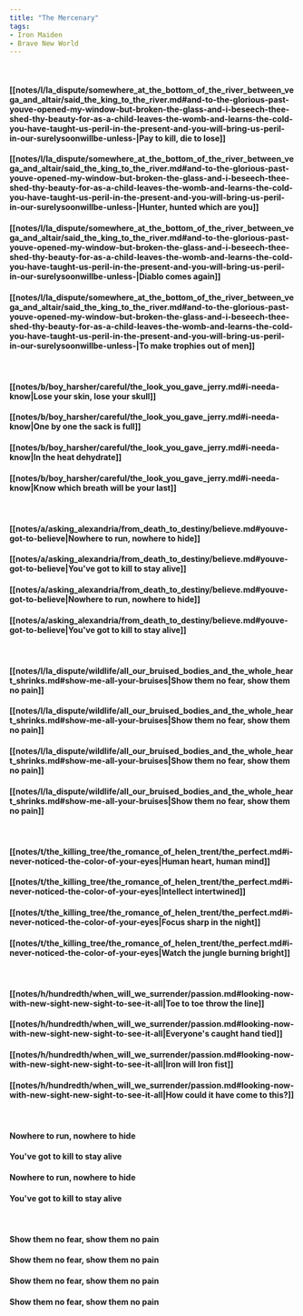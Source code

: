```yaml
---
title: "The Mercenary"
tags:
- Iron Maiden
- Brave New World
---
```

&nbsp;
#### [[notes/l/la_dispute/somewhere_at_the_bottom_of_the_river_between_vega_and_altair/said_the_king_to_the_river.md#and-to-the-glorious-past-youve-opened-my-window-but-broken-the-glass-and-i-beseech-thee-shed-thy-beauty-for-as-a-child-leaves-the-womb-and-learns-the-cold-you-have-taught-us-peril-in-the-present-and-you-will-bring-us-peril-in-our-surelysoonwillbe-unless-|Pay to kill, die to lose]]
#### [[notes/l/la_dispute/somewhere_at_the_bottom_of_the_river_between_vega_and_altair/said_the_king_to_the_river.md#and-to-the-glorious-past-youve-opened-my-window-but-broken-the-glass-and-i-beseech-thee-shed-thy-beauty-for-as-a-child-leaves-the-womb-and-learns-the-cold-you-have-taught-us-peril-in-the-present-and-you-will-bring-us-peril-in-our-surelysoonwillbe-unless-|Hunter, hunted which are you]]
#### [[notes/l/la_dispute/somewhere_at_the_bottom_of_the_river_between_vega_and_altair/said_the_king_to_the_river.md#and-to-the-glorious-past-youve-opened-my-window-but-broken-the-glass-and-i-beseech-thee-shed-thy-beauty-for-as-a-child-leaves-the-womb-and-learns-the-cold-you-have-taught-us-peril-in-the-present-and-you-will-bring-us-peril-in-our-surelysoonwillbe-unless-|Diablo comes again]]
#### [[notes/l/la_dispute/somewhere_at_the_bottom_of_the_river_between_vega_and_altair/said_the_king_to_the_river.md#and-to-the-glorious-past-youve-opened-my-window-but-broken-the-glass-and-i-beseech-thee-shed-thy-beauty-for-as-a-child-leaves-the-womb-and-learns-the-cold-you-have-taught-us-peril-in-the-present-and-you-will-bring-us-peril-in-our-surelysoonwillbe-unless-|To make trophies out of men]]
&nbsp;
#### [[notes/b/boy_harsher/careful/the_look_you_gave_jerry.md#i-needa-know|Lose your skin, lose your skull]]
#### [[notes/b/boy_harsher/careful/the_look_you_gave_jerry.md#i-needa-know|One by one the sack is full]]
#### [[notes/b/boy_harsher/careful/the_look_you_gave_jerry.md#i-needa-know|In the heat dehydrate]]
#### [[notes/b/boy_harsher/careful/the_look_you_gave_jerry.md#i-needa-know|Know which breath will be your last]]
&nbsp;
#### [[notes/a/asking_alexandria/from_death_to_destiny/believe.md#youve-got-to-believe|Nowhere to run, nowhere to hide]]
#### [[notes/a/asking_alexandria/from_death_to_destiny/believe.md#youve-got-to-believe|You've got to kill to stay alive]]
#### [[notes/a/asking_alexandria/from_death_to_destiny/believe.md#youve-got-to-believe|Nowhere to run, nowhere to hide]]
#### [[notes/a/asking_alexandria/from_death_to_destiny/believe.md#youve-got-to-believe|You've got to kill to stay alive]]
&nbsp;
#### [[notes/l/la_dispute/wildlife/all_our_bruised_bodies_and_the_whole_heart_shrinks.md#show-me-all-your-bruises|Show them no fear, show them no pain]]
#### [[notes/l/la_dispute/wildlife/all_our_bruised_bodies_and_the_whole_heart_shrinks.md#show-me-all-your-bruises|Show them no fear, show them no pain]]
#### [[notes/l/la_dispute/wildlife/all_our_bruised_bodies_and_the_whole_heart_shrinks.md#show-me-all-your-bruises|Show them no fear, show them no pain]]
#### [[notes/l/la_dispute/wildlife/all_our_bruised_bodies_and_the_whole_heart_shrinks.md#show-me-all-your-bruises|Show them no fear, show them no pain]]
&nbsp;
#### [[notes/t/the_killing_tree/the_romance_of_helen_trent/the_perfect.md#i-never-noticed-the-color-of-your-eyes|Human heart, human mind]]
#### [[notes/t/the_killing_tree/the_romance_of_helen_trent/the_perfect.md#i-never-noticed-the-color-of-your-eyes|Intellect intertwined]]
#### [[notes/t/the_killing_tree/the_romance_of_helen_trent/the_perfect.md#i-never-noticed-the-color-of-your-eyes|Focus sharp in the night]]
#### [[notes/t/the_killing_tree/the_romance_of_helen_trent/the_perfect.md#i-never-noticed-the-color-of-your-eyes|Watch the jungle burning bright]]
&nbsp;
#### [[notes/h/hundredth/when_will_we_surrender/passion.md#looking-now-with-new-sight-new-sight-to-see-it-all|Toe to toe throw the line]]
#### [[notes/h/hundredth/when_will_we_surrender/passion.md#looking-now-with-new-sight-new-sight-to-see-it-all|Everyone's caught hand tied]]
#### [[notes/h/hundredth/when_will_we_surrender/passion.md#looking-now-with-new-sight-new-sight-to-see-it-all|Iron will Iron fist]]
#### [[notes/h/hundredth/when_will_we_surrender/passion.md#looking-now-with-new-sight-new-sight-to-see-it-all|How could it have come to this?]]
&nbsp;
#### Nowhere to run, nowhere to hide
#### You've got to kill to stay alive
#### Nowhere to run, nowhere to hide
#### You've got to kill to stay alive
&nbsp;
#### Show them no fear, show them no pain
#### Show them no fear, show them no pain
#### Show them no fear, show them no pain
#### Show them no fear, show them no pain
